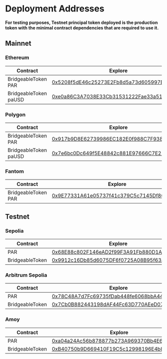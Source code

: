 # Deployment Addresses

**For testing purposes, Testnet principal token deployed is the production token with the minimal contract dependencies that are required to use it.**

## Mainnet

### Ethereum

| Contract              | Explore                                                                                                               |
| --------------------- | --------------------------------------------------------------------------------------------------------------------- |
| BridgeableToken PAR   | [0x5208f5dE46c25273E2Fb8d5a73d605997BC4CA3F](https://etherscan.io/address/0x5208f5dE46c25273E2Fb8d5a73d605997BC4CA3F) |
| BridgeableToken paUSD | [0xe0a86C3A7038E33Cb31531222Fae33a51B5022B2](https://etherscan.io/address/0xe0a86C3A7038E33Cb31531222Fae33a51B5022B2) |

### Polygon

| Contract              | Explore                                                                                                                  |
| --------------------- | ------------------------------------------------------------------------------------------------------------------------ |
| BridgeableToken PAR   | [0x917b9D8E62739986EC182E0f988C7F938651aFD7](https://polygonscan.com/address/0x917b9D8E62739986EC182E0f988C7F938651aFD7) |
| BridgeableToken paUSD | [0x7e6bc0Dc649f5E48842c881E97666C7E21d0a433](https://polygonscan.com/address/0x7e6bc0Dc649f5E48842c881E97666C7E21d0a433) |

### Fantom

| Contract            | Explore                                                                                                              |
| ------------------- | -------------------------------------------------------------------------------------------------------------------- |
| BridgeableToken PAR | [0x9E77331A61e05737f41c379C5c7145Df802C64Ef](https://ftmscan.com/address/0x9E77331A61e05737f41c379C5c7145Df802C64Ef) |

## Testnet

### Sepolia

| Contract        | Explore                                                                                                                       |
| --------------- | ----------------------------------------------------------------------------------------------------------------------------- |
| PAR             | [0x68E88c802F146eAD2f99F3A91Fb880D1A2509672](https://sepolia.etherscan.io/address/0x68E88c802F146eAD2f99F3A91Fb880D1A2509672) |
| BridgeableToken | [0x9912c16Db85d6075DF6f0725A08B95f63a11A172](https://sepolia.etherscan.io/address/0x9912c16Db85d6075DF6f0725A08B95f63a11A172) |

### Arbitrum Sepolia

| Contract        | Explore                                                                                                                      |
| --------------- | ---------------------------------------------------------------------------------------------------------------------------- |
| PAR             | [0x78C48A7d7Fc69735fDab448fe6068bbA44a920E6](https://sepolia.arbiscan.io/address/0x78C48A7d7Fc69735fDab448fe6068bbA44a920E6) |
| BridgeableToken | [0x7Cb0B882443198dAF44Fc63D770AEeD07Cf14AF9](https://sepolia.arbiscan.io/address/0x7Cb0B882443198dAF44Fc63D770AEeD07Cf14AF9) |

### Amoy

| Contract        | Explore                                                                                                                       |
| --------------- | ----------------------------------------------------------------------------------------------------------------------------- |
| PAR             | [0xa04a24Ac56b878877b273A969370Bb4E6e0196e5](https://amoy.polygonscan.com/address/0xa04a24Ac56b878877b273A969370Bb4E6e0196e5) |
| BridgeableToken | [0xB40750b9D669410F19C5c12998196E4b886A54b8](https://amoy.polygonscan.com/address/0xB40750b9D669410F19C5c12998196E4b886A54b8) |
